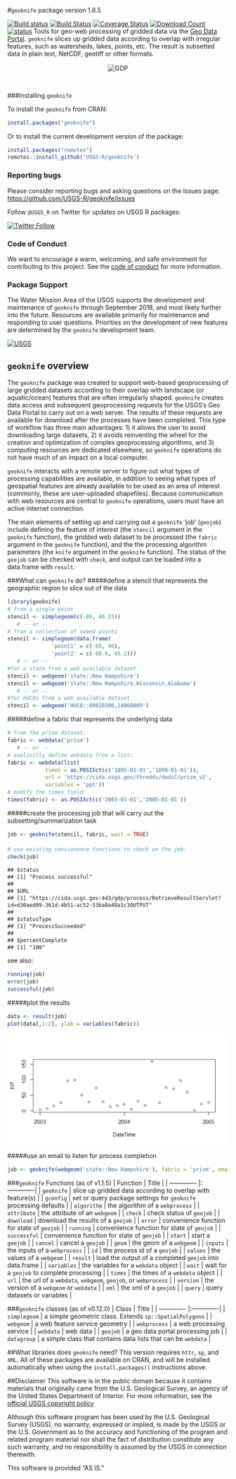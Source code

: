 \#`geoknife` package version 1.6.5

[![Build
status](https://ci.appveyor.com/api/projects/status/0iacmg82mp50426o/branch/master)](https://ci.appveyor.com/project/jread-usgs/geoknife/branch/master)
[![Build
Status](https://travis-ci.org/USGS-R/geoknife.svg)](https://travis-ci.org/USGS-R/geoknife)
[![Coverage
Status](https://coveralls.io/repos/github/USGS-R/geoknife/badge.svg?branch=master)](https://coveralls.io/github/USGS-R/geoknife?branch=master)
[![Download
Count](http://cranlogs.r-pkg.org/badges/geoknife)](https://cran.r-project.org/package=geoknife)  
[![status](https://img.shields.io/badge/USGS-Core-green.svg)](https://owi.usgs.gov/R/packages.html#core)
Tools for geo-web processing of gridded data via the [Geo Data
Portal](https://cida.usgs.gov/gdp/ "Geo Data Portal"). `geoknife` slices
up gridded data according to overlap with irregular features, such as
watersheds, lakes, points, etc. The result is subsetted data in plain
text, NetCDF, geotiff or other formats.
<p align="center">
<img src="http://usgs-r.github.io/images/geoknife.png" alt="GDP" align="center">
</p>

<br />

\#\#\#Installing `geoknife`

To install the `geoknife` from CRAN:

``` r
install.packages("geoknife")
```

Or to install the current development version of the package:

``` r
install.packages("remotes")
remotes::install_github('USGS-R/geoknife')
```

### Reporting bugs

Please consider reporting bugs and asking questions on the Issues page:
<https://github.com/USGS-R/geoknife/issues>

Follow `@USGS_R` on Twitter for updates on USGS R packages:

[![Twitter
Follow](https://img.shields.io/twitter/follow/USGS_R.svg?style=social&label=Follow%20USGS_R)](https://twitter.com/USGS_R)

### Code of Conduct

We want to encourage a warm, welcoming, and safe environment for
contributing to this project. See the [code of
conduct](https://github.com/USGS-R/geoknife/blob/master/CONDUCT.md) for
more information.

### Package Support

The Water Mission Area of the USGS supports the development and
maintenance of `geoknife` through September 2018, and most likely
further into the future. Resources are available primarily for
maintenance and responding to user questions. Priorities on the
development of new features are determined by the `geoknife` development
team.

[![USGS](http://usgs-r.github.io/images/usgs.png)](https://www.usgs.gov/)

## `geoknife` overview

The `geoknife` package was created to support web-based geoprocessing of
large gridded datasets according to their overlap with landscape (or
aquatic/ocean) features that are often irregularly shaped. `geoknife`
creates data access and subsequent geoprocessing requests for the USGS’s
Geo Data Portal to carry out on a web server. The results of these
requests are available for download after the processes have been
completed. This type of workflow has three main advantages: 1) it allows
the user to avoid downloading large datasets, 2) it avoids reinventing
the wheel for the creation and optimization of complex geoprocessing
algorithms, and 3) computing resources are dedicated elsewhere, so
`geoknife` operations do not have much of an impact on a local computer.

`geoknife` interacts with a remote server to figure out what types of
processing capabilities are available, in addition to seeing what types
of geospatial features are already available to be used as an area of
interest (commonly, these are user-uploaded shapefiles). Because
communication with web resources are central to `geoknife` operations,
users must have an active internet connection.

The main elements of setting up and carrying out a `geoknife` ‘job’
(`geojob`) include defining the feature of interest (the `stencil`
argument in the `geoknife` function), the gridded web dataset to be
processed (the `fabric` argument in the `geoknife` function), and the
the processing algorithm parameters (the `knife` argument in the
`geoknife` function). The status of the `geojob` can be checked with
`check`, and output can be loaded into a data.frame with `result`.

\#\#\#What can `geoknife` do? \#\#\#\#\#define a stencil that represents
the geographic region to slice out of the data

``` r
library(geoknife)
# from a single point
stencil <- simplegeom(c(-89, 46.23))
   # -- or --
# from a collection of named points
stencil <- simplegeom(data.frame(
              'point1' = c(-89, 46), 
              'point2' = c(-88.6, 45.2)))
   # -- or --
#for a state from a web available dataset
stencil <- webgeom('state::New Hampshire')
stencil <- webgeom('state::New Hampshire,Wisconsin,Alabama')
   # -- or --
#for HUC8s from a web available dataset
stencil <- webgeom('HUC8::09020306,14060009')
```

\#\#\#\#\#define a fabric that represents the underlying data

``` r
# from the prism dataset:
fabric <- webdata('prism')
   # -- or --
# explicitly define webdata from a list:
fabric <- webdata(list(
            times = as.POSIXct(c('1895-01-01','1899-01-01')),
            url = 'https://cida.usgs.gov/thredds/dodsC/prism_v2',
            variables = 'ppt'))
# modify the times field:
times(fabric) <- as.POSIXct(c('2003-01-01','2005-01-01'))
```

\#\#\#\#\#create the processing job that will carry out the
subsetting/summarization task

``` r
job <- geoknife(stencil, fabric, wait = TRUE)

# use existing convienence functions to check on the job:
check(job)
```

    ## $status
    ## [1] "Process successful"
    ## 
    ## $URL
    ## [1] "https://cida.usgs.gov:443/gdp/process/RetrieveResultServlet?id=d30aed09-361d-4b51-ac52-53ba8a48a1c3OUTPUT"
    ## 
    ## $statusType
    ## [1] "ProcessSucceeded"
    ## 
    ## $percentComplete
    ## [1] "100"

see also:

``` r
running(job)
error(job)
successful(job)
```

\#\#\#\#\#plot the results

``` r
data <- result(job)
plot(data[,1:2], ylab = variables(fabric))
```

![](inst/unnamed-chunk-6-1.png)

\#\#\#\#\#use an email to listen for process completion

``` r
job <- geoknife(webgeom('state::New Hampshire'), fabric = 'prism', email = 'fake.email@gmail.com')
```

\#\#\#`geoknife` Functions (as of v1.1.5) \| Function \| Title \| \|
————- \|:————-\| \| `geoknife` \| slice up gridded data according to
overlap with feature(s) \| \| `gconfig` \| set or query package settings
for `geoknife` processing defaults \| \| `algorithm` \| the algorithm of
a `webprocess` \| \| `attribute` \| the attribute of an `webgeom` \| \|
`check` \| check status of `geojob` \| \| `download` \| download the
results of a `geojob` \| \| `error` \| convenience function for state of
`geojob` \| \| `running` \| convenience function for state of `geojob`
\| \| `successful` \| convenience function for state of `geojob` \| \|
`start` \| start a `geojob` \| \| `cancel` \| cancel a `geojob` \| \|
`geom` \| the geom of a `webgeom` \| \| `inputs` \| the inputs of a
`webprocess` \| \| `id` \| the process id of a `geojob` \| \| `values`
\| the values of a `webgeom` \| \| `result` \| load the output of a
completed `geojob` into data.frame \| \| `variables` \| the variables
for a `webdata` object \| \| `wait` \| wait for a `geojob` to complete
processing \| \| `times` \| the times of a `webdata` object \| \| `url`
\| the url of a `webdata`, `webgeom`, `geojob`, or `webprocess` \| \|
`version` \| the version of a `webgeom` or `webdata` \| \| `xml` \| the
xml of a `geojob` \| \| `query` \| query datasets or variables \|

\#\#\#`geoknife` classes (as of v0.12.0) \| Class \| Title \| \| ————-
\|:————-\| \| `simplegeom` \| a simple geometric class. Extends
`sp::SpatialPolygons` \| \| `webgeom` \| a web feature service geometry
\| \| `webprocess` \| a web processing service \| \| `webdata` \| web
data \| \| `geojob` \| a geo data portal processing job \| \|
`datagroup` \| a simple class that contains data lists that can be
`webdata` \|

\#\#What libraries does `geoknife` need? This version requires `httr`,
`sp`, and `XML`. All of these packages are available on CRAN, and will
be installed automatically when using the `install.packages()`
instructions above.

\#\#Disclaimer This software is in the public domain because it contains
materials that originally came from the U.S. Geological Survey, an
agency of the United States Department of Interior. For more
information, see the [official USGS copyright
policy](https://www2.usgs.gov/visual-id/credit_usgs.html#copyright/ "official USGS copyright policy")

Although this software program has been used by the U.S. Geological
Survey (USGS), no warranty, expressed or implied, is made by the USGS or
the U.S. Government as to the accuracy and functioning of the program
and related program material nor shall the fact of distribution
constitute any such warranty, and no responsibility is assumed by the
USGS in connection therewith.

This software is provided “AS IS.”
